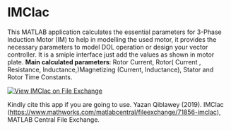 # IMClac
This  MATLAB application calculates the essential parameters for 3-Phase Induction Motor (IM) to help in modelling the used motor, it provides the necessary parameters to model DOL operation or design your vector controller. 
It is a smiple interface just add the values as shown in motor plate.
<b>Main calculated parameters</b>: Rotor Current, Rotor( Current , Resistance, Inductance,)Magnetizing (Current, Inductance), Stator and Rotor Time Constants.

[![View IMClac on File Exchange](https://www.mathworks.com/matlabcentral/images/matlab-file-exchange.svg)](https://www.mathworks.com/matlabcentral/fileexchange/71856-imclac)

Kindly cite this app if you are going to use.
Yazan Qiblawey (2019). IMClac (https://www.mathworks.com/matlabcentral/fileexchange/71856-imclac), MATLAB Central File Exchange. 
